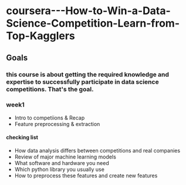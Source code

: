 # coursera---How-to-Win-a-Data-Science-Competition-Learn-from-Top-Kagglers

## Goals
###  this course is about getting the required knowledge and expertise to successfully participate in data science competitions. That's the goal.

### week1 
- Intro to competiions & Recap
- Feature preprocessing & extraction

#### checking list
 - How data analysis differs between competitions and real companies
 - Review of major machine learning models
 - What software and hardware you need
 - Which python library you usually use
 - How to preprocess these features and create new features
### 